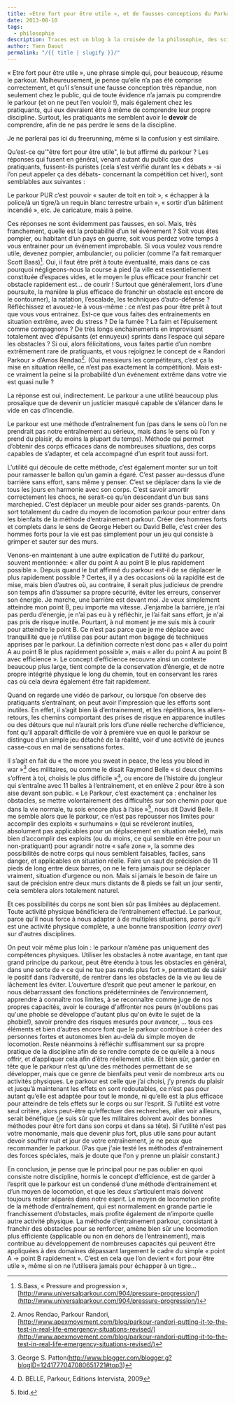 ```yaml
---
title: «Etre fort pour être utile », et de fausses conceptions du Parkour
date: 2013-08-10
tags:
  - philosophie
description: Traces est un blog à la croisée de la philosophie, des sciences sociales, des sciences du sport et des sciences de l'éducation.
author: Yann Daout
permalink: "/{{ title | slugify }}/"
---
```

« Etre fort pour être utile », une phrase simple qui, pour beaucoup, résume le parkour. Malheureusement, je pense qu’elle n’a pas été comprise correctement, et qu’il s’ensuit une fausse conception très répandue, non seulement chez le public, qui de toute évidence n’a jamais pu comprendre le parkour (et on ne peut l’en vouloir !), mais également chez les pratiquants, qui eux devraient être à même de comprendre leur propre discipline. Surtout, les pratiquants me semblent avoir le **devoir** de comprendre, afin de ne pas perdre le sens de la discipline.  

Je ne parlerai pas ici du freerunning, même si la confusion y est similaire.


Qu’est-ce qu’"être fort pour être utile", le but affirmé du parkour ? Les réponses qui fusent en général, venant autant du public que des pratiquants, fussent-ils puristes (cela s’est vérifié durant les « débats » -si l’on peut appeler ça des débats- concernant la compétition cet hiver), sont semblables aux suivantes :

Le parkour PUR c’est pouvoir « sauter de toit en toit », « échapper à la police/à un tigre/à un requin blanc terrestre urbain », « sortir d’un bâtiment incendié », etc. Je caricature, mais à peine.

Ces réponses ne sont évidemment pas fausses, en soi. Mais, très franchement, quelle est la probabilité d’un tel événement ? Soit vous êtes pompier, ou habitant d’un pays en guerre, soit vous perdez votre temps à vous entrainer pour un événement improbable. Si vous voulez vous rendre utile, devenez pompier, ambulancier, ou policier (comme l'a fait remarquer Scott Bass)[^1]. Oui, il faut être prêt à toute éventualité, mais dans ce cas pourquoi négligeons-nous la course à pied (la ville est essentiellement constituée d’espaces vides, et le moyen le plus efficace pour franchir cet obstacle rapidement est… de courir ! Surtout que généralement, lors d’une poursuite, la manière la plus efficace de franchir un obstacle est encore de le contourner), la natation, l’escalade, les techniques d’auto-défense ? Réfléchissez et avouez-le à vous-même : ce n’est pas pour être prêt à tout que vous vous entrainez. Est-ce que vous faites des entrainements en situation extrême, avec du stress ? De la fumée ? La faim et l’épuisement comme compagnons ? De très longs enchainements en improvisant totalement avec d’épuisants (et ennuyeux) sprints dans l’espace qui sépare les obstacles ? Si oui, alors félicitations, vous faites partie d’un nombre extrêmement rare de pratiquants, et vous rejoignez le concept de « Randori Parkour » d’Amos Rendao[^2]. (Oui messieurs les compétiteurs, c’est ça la mise en situation réelle, ce n’est pas exactement la compétition). Mais est-ce vraiment la peine si la probabilité d’un événement extrême dans votre vie est quasi nulle ?


La réponse est oui, indirectement. Le parkour a une utilité beaucoup plus prosaïque que de devenir un justicier masqué capable de s’élancer dans le vide en cas d’incendie.

Le parkour est une méthode d’entraînement fun (pas dans le sens où l’on ne prendrait pas notre entraînement au sérieux, mais dans le sens où l’on y prend du plaisir, du moins la plupart du temps). Méthode qui permet d’obtenir des corps efficaces dans de nombreuses situations, des corps capables de s’adapter, et cela accompagné d’un esprit tout aussi fort.

L’utilité qui découle de cette méthode, c’est également monter sur un toit pour ramasser le ballon qu’un gamin a égaré. C’est passer au-dessus d’une barrière sans effort, sans même y penser. C’est se déplacer dans la vie de tous les jours en harmonie avec son corps. C’est savoir amortir correctement les chocs, ne serait-ce qu’en descendant d’un bus sans marchepied. C’est déplacer un meuble pour aider ses grands-parents. On sort totalement du cadre du moyen de locomotion parkour pour entrer dans les bienfaits de la méthode d’entrainement parkour. Créer des hommes forts et complets dans le sens de George Hebert ou David Belle, c’est créer des hommes forts pour la vie est pas simplement pour un jeu qui consiste à grimper et sauter sur des murs.


Venons-en maintenant à une autre explication de l'utilité du parkour, souvent mentionnée: « aller du point A au point B le plus rapidement possible ». Depuis quand le but affirmé du parkour est-il de se déplacer le plus rapidement possible ? Certes, il y a des occasions où la rapidité est de mise, mais bien d’autres où, au contraire, il serait plus judicieux de prendre son temps afin d’assumer sa propre sécurité, éviter les erreurs, conserver son énergie. Je marche, une barrière est devant moi. Je veux simplement atteindre mon point B, peu importe ma vitesse. J’enjambe la barrière, je n’ai pas perdu d’énergie, je n’ai pas eu à y réfléchir, je l’ai fait sans effort, je n'ai pas pris de risque inutile. Pourtant, à nul moment je me suis mis à courir pour atteindre le point B. Ce n’est pas parce que je me déplace avec tranquillité que je n’utilise pas pour autant mon bagage de techniques apprises par le parkour. La définition correcte n’est donc pas « aller du point A au point B le plus rapidement possible », mais « aller du point A au point B avec efficience ». Le concept d’efficience recouvre ainsi un contexte beaucoup plus large, tient compte de la conservation d’énergie, et de notre propre intégrité physique le long du chemin, tout en conservant les rares cas où cela devra également être fait rapidement.


Quand on regarde une vidéo de parkour, ou lorsque l’on observe des pratiquants s’entraînant, on peut avoir l’impression que les efforts sont inutiles. En effet, il s’agit bien là d’entrainement, et les répétitions, les allers-retours, les chemins comportant des prises de risque en apparence inutiles ou des détours que nul n’aurait pris lors d’une réelle recherche d’efficience, font qu’il apparaît difficile de voir à première vue en quoi le parkour se distingue d’un simple jeu détaché de la réalité, voir d'une activité de jeunes casse-cous en mal de sensations fortes.

Il s’agit en fait du « the more you sweat in peace, the less you bleed in war »[^3] des militaires, ou comme le disait Raymond Belle « si deux chemins s’offrent à toi, choisis le plus difficile »[^4], ou encore de l’histoire du jongleur qui s’entraîne avec 11 balles à l’entrainement, et en enlève 2 pour être à son aise devant son public. « Le Parkour, c’est exactement ça : enchaîner les obstacles, se mettre volontairement des difficultés sur son chemin pour que dans la vie normale, tu sois encore plus à l’aise »[^5], nous dit David Belle. Il me semble alors que le parkour, ce n’est pas repousser nos limites pour accomplir des exploits « surhumains » (qui se révéleront inutiles, absolument pas applicables pour un déplacement en situation réelle), mais bien d’accomplir des exploits (ou du moins, ce qui semble en être pour un non-pratiquant) pour agrandir notre « safe zone », la somme des possibilités de notre corps qui nous semblent faisables, faciles, sans danger, et applicables en situation réelle. Faire un saut de précision de 11 pieds de long entre deux barres, on ne le fera jamais pour se déplacer vraiment, situation d’urgence ou non. Mais si jamais le besoin de faire un saut de précision entre deux murs distants de 8 pieds se fait un jour sentir, cela semblera alors totalement naturel.

Et ces possibilités du corps ne sont bien sûr pas limitées au déplacement. Toute activité physique bénéficiera de l’entraînement effectué. Le parkour, parce qu'il nous force à nous adapter à de multiples situations, parce qu'il est une activité physique complète, a une bonne transposition (_carry over_) sur d'autres disciplines.


On peut voir même plus loin : le parkour n’amène pas uniquement des compétences physiques. Utiliser les obstacles à notre avantage, en tant que grand principe du parkour, peut être étendu à tous les obstacles en général, dans une sorte de « ce qui ne tue pas rends plus fort », permettant de saisir le positif dans l’adversité, de rentrer dans les obstacles de la vie au lieu de lâchement les éviter. L’ouverture d’esprit que peut amener le parkour, en nous débarrassant des fonctions prédéterminées de l’environnement, apprendre à connaître nos limites, à se reconnaître comme juge de nos propres capacités, avoir le courage d'affronter nos peurs (n'oublions pas qu'une phobie se développe d'autant plus qu'on évite le sujet de la phobie!), savoir prendre des risques mesurés pour avancer, … tous ces éléments et bien d’autres encore font que le parkour contribue à créer des personnes fortes et autonomes bien au-delà du simple moyen de locomotion. Reste néanmoins à réfléchir suffisamment sur sa propre pratique de la discipline afin de se rendre compte de ce qu’elle a à nous offrir, et d’appliquer cela afin d’être réellement utile. Et bien sûr, garder en tête que le parkour n’est qu’une des méthodes permettant de se développer, mais que ce genre de bienfaits peut venir de nombreux arts ou activités physiques. Le parkour est celle que j’ai choisi, j’y prends du plaisir et jusqu’à maintenant les effets en sont redoutables, ce n’est pas pour autant qu’elle est adaptée pour tout le monde, ni qu’elle est la plus efficace pour atteindre de tels effets sur le corps ou sur l’esprit. Si l’utilité est votre seul critère, alors peut-être qu’effectuer des recherches, aller voir ailleurs, serait bénéfique (je suis sûr que les militaires doivent avoir des bonnes méthodes pour être fort dans son corps et dans sa tête). Si l'utilité n'est pas votre monomanie, mais que devenir plus fort, plus utile sans pour autant devoir souffrir nuit et jour de votre entraînement, je ne peux que recommander le parkour. (Pas que j'aie testé les méthodes d'entrainement des forces spéciales, mais je doute que l'on y prenne un plaisir constant.)

En conclusion, je pense que le principal pour ne pas oublier en quoi consiste notre discipline, hormis le concept d’efficience, est de garder à l’esprit que le parkour est un condensé d’une méthode d’entrainement et d’un moyen de locomotion, et que les deux s’articulent mais doivent toujours rester séparés dans notre esprit. Le moyen de locomotion profite de la méthode d’entraînement, qui est normalement en grande partie le franchissement d’obstacles, mais profite également de n’importe quelle autre activité physique. La méthode d’entrainement parkour, consistant à franchir des obstacles pour se renforcer, amène bien sûr une locomotion plus efficiente (applicable ou non en dehors de l’entrainement), mais contribue au développement de nombreuses capacités qui peuvent être appliquées à des domaines dépassant largement le cadre du simple « point A -> point B rapidement ». C’est en cela que l’on devient « fort pour être utile », même si on ne l’utilisera jamais pour échapper à un tigre...


[^1]: S.Bass, « Pressure and progression », [http://www.universalparkour.com/904/pressure-progression/](http://www.universalparkour.com/904/pressure-progression/)
[^2]: Amos Rendao, Parkour Randori, [http://www.apexmovement.com/blog/parkour-randori-putting-it-to-the-test-in-real-life-emergency-situations-revised/](http://www.apexmovement.com/blog/parkour-randori-putting-it-to-the-test-in-real-life-emergency-situations-revised/)
[^3]: George S. Patton(http://www.blogger.com/blogger.g?blogID=1241777047080651721#top3)  
[^4]: D. BELLE, Parkour, Editions Intervista, 2009
[^5]: Ibid.
